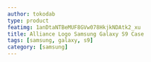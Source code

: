 ```yaml
---
author: tokodab
type: product
featimg: 1anDtaNTBeMUF8GVw078HkjkNDAtk2_xu
title: Alliance Logo Samsung Galaxy S9 Case
tags: [samsung, galaxy, s9]
category: [samsung]
---
```

